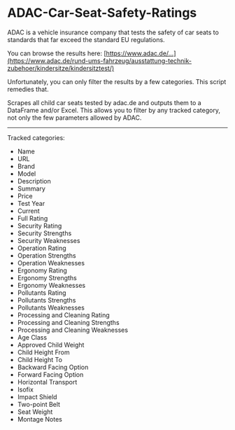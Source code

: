 # ADAC-Car-Seat-Safety-Ratings

ADAC is a vehicle insurance company that tests the safety of car seats to standards that far exceed the standard EU regulations.

You can browse the results here: [https://www.adac.de/...](https://www.adac.de/rund-ums-fahrzeug/ausstattung-technik-zubehoer/kindersitze/kindersitztest/)

Unfortunately, you can only filter the results by a few categories. This script remedies that.

Scrapes all child car seats tested by adac.de and outputs them to a DataFrame and/or Excel. This allows you to filter by any tracked category, not only the few parameters allowed by ADAC.

-------------

Tracked categories:
- Name
- URL
- Brand
- Model
- Description
- Summary
- Price
- Test Year
- Current
- Full Rating
- Security Rating
- Security Strengths
- Security Weaknesses
- Operation Rating
- Operation Strengths
- Operation Weaknesses
- Ergonomy Rating
- Ergonomy Strengths
- Ergonomy Weaknesses
- Pollutants Rating
- Pollutants Strengths
- Pollutants Weaknesses
- Processing and Cleaning Rating
- Processing and Cleaning Strengths
- Processing and Cleaning Weaknesses
- Age Class
- Approved Child Weight
- Child Height From
- Child Height To
- Backward Facing Option
- Forward Facing Option
- Horizontal Transport
- Isofix
- Impact Shield
- Two-point Belt
- Seat Weight
- Montage Notes
